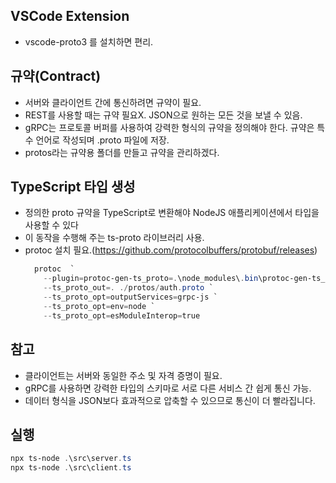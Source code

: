 ## VSCode Extension
  - vscode-proto3 를 설치하면 편리.

## 규약(Contract)
  - 서버와 클라이언트 간에 통신하려면 규약이 필요.
  - REST를 사용할 때는 규약 필요X. JSON으로 원하는 모든 것을 보낼 수 있음.
  - gRPC는 프로토콜 버퍼를 사용하여 강력한 형식의 규약을 정의해야 한다. 규약은 특수 언어로 작성되며 .proto 파일에 저장.
  - protos라는 규약용 폴더를 만들고 규약을 관리하겠다.

## TypeScript 타입 생성
- 정의한 proto 규약을 TypeScript로 변환해야 NodeJS 애플리케이션에서 타입을 사용할 수 있다
- 이 동작을 수행해 주는 ts-proto 라이브러리 사용.
- protoc 설치 필요.(https://github.com/protocolbuffers/protobuf/releases)
  ```powershell
    protoc  `
      --plugin=protoc-gen-ts_proto=.\node_modules\.bin\protoc-gen-ts_proto.cmd `
      --ts_proto_out=. ./protos/auth.proto `
      --ts_proto_opt=outputServices=grpc-js `
      --ts_proto_opt=env=node `
      --ts_proto_opt=esModuleInterop=true
  ```

## 참고
- 클라이언트는 서버와 동일한 주소 및 자격 증명이 필요.
- gRPC를 사용하면 강력한 타입의 스키마로 서로 다른 서비스 간 쉽게 통신 가능.
- 데이터 형식을 JSON보다 효과적으로 압축할 수 있으므로 통신이 더 빨라집니다.

## 실행
```powershell
npx ts-node .\src\server.ts
npx ts-node .\src\client.ts
```